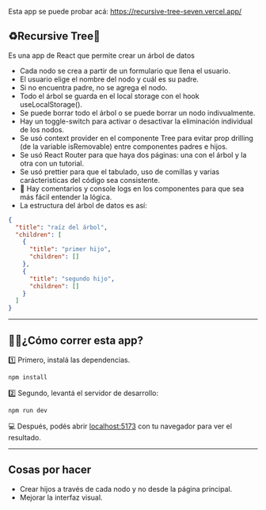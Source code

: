 Esta app se puede probar acá: https://recursive-tree-seven.vercel.app/

## ♻️Recursive Tree🌲

Es una app de React que permite crear un árbol de datos

- Cada nodo se crea a partir de un formulario que llena el usuario.
- El usuario elige el nombre del nodo y cuál es su padre.
- Si no encuentra padre, no se agrega el nodo.
- Todo el árbol se guarda en el local storage con el hook useLocalStorage().
- Se puede borrar todo el árbol o se puede borrar un nodo indivualmente.
- Hay un toggle-switch para activar o desactivar la eliminación individual de los nodos.
- Se usó context provider en el componente Tree para evitar prop drilling (de la variable isRemovable) entre componentes padres e hijos.
- Se usó React Router para que haya dos páginas: una con el árbol y la otra con un tutorial.
- Se usó prettier para que el tabulado, uso de comillas y varias carácteristicas del código sea consistente.
- 💬 Hay comentarios y console logs en los componentes para que sea más fácil entender la lógica.
- La estructura del árbol de datos es así:

```json
{
  "title": "raíz del árbol",
  "children": [
    {
      "title": "primer hijo",
      "children": []
    },
    {
      "title": "segundo hijo",
      "children": []
    }
  ]
}
```

---

## 🏃‍♂️¿Cómo correr esta app?

1️⃣ Primero, instalá las dependencias.

```bash
npm install
```

2️⃣ Segundo, levantá el servidor de desarrollo:

```bash
npm run dev
```

💻 Después, podés abrir [localhost:5173](http://localhost:5173) con tu navegador para ver el resultado.

---

## Cosas por hacer

- Crear hijos a través de cada nodo y no desde la página principal.
- Mejorar la interfaz visual.
